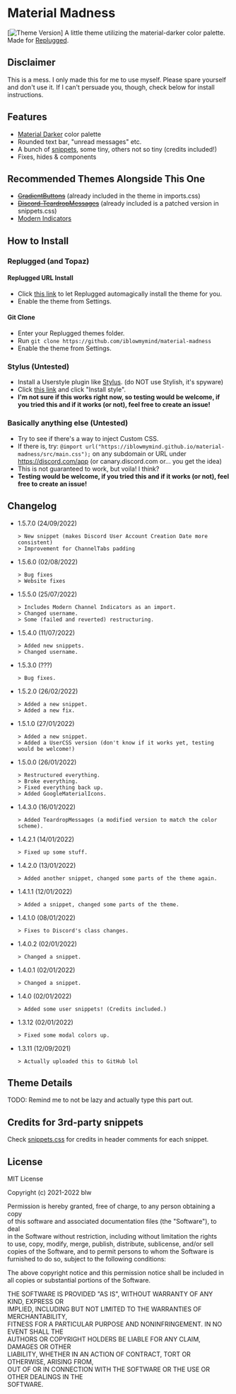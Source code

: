 # Material Madness

[![Theme Version](https://img.shields.io/badge/version-1.5.7.0-blue)]
A little theme utilizing the material-darker color palette.  
Made for [Replugged](https://replugged.dev).


## Disclaimer

This is a mess. I only made this for me to use myself. Please spare yourself and don't use it. If I can't persuade you, though, check below for install instructions.

## Features

- [Material Darker](https://github.com/material-theme/vsc-material-theme) color palette
- Rounded text bar, "unread messages" etc.
- A bunch of [snippets](https://iblowmymind.github.io/material-madness/src/snippets.css), some tiny, others not so tiny (credits included!)
- Fixes, hides & components

## Recommended Themes Alongside This One

- ~~[GradientButtons](https://github.com/discord-extensions/snippets/tree/main/gradient-buttons)~~ (already included in the theme in imports.css)
- ~~[Discord-TeardropMessages](https://github.com/Freeplayg/Discord-TeardropMessages)~~ (already included is a patched version in snippets.css)
- [Modern Indicators](https://github.com/discord-extensions/modern-indicators)

## How to Install

### Replugged (and Topaz)

#### Replugged URL Install

- Click [this link](https://replugged.dev/install?url=iblowmymind/material-madness) to let Replugged automagically install the theme for you.
- Enable the theme from Settings.

#### Git Clone

- Enter your Replugged themes folder.
- Run `git clone https://github.com/iblowmymind/material-madness`
- Enable the theme from Settings.

### Stylus (Untested)

- Install a Userstyle plugin like [Stylus](https://add0n.com/stylus.html). (do NOT use Stylish, it's spyware)
- Click [this link](https://github.com/iblowmymind/material-madness/raw/main/material-madness.user.css) and click "Install style".
- **I'm not sure if this works right now, so testing would be welcome, if you tried this and if it works (or not), feel free to create an issue!**

### Basically anything else (Untested)

- Try to see if there's a way to inject Custom CSS.
- If there is, try: `@import url("https://iblowmymind.github.io/material-madness/src/main.css");` on any subdomain or URL under https://discord.com/app (or canary.discord.com or... you get the idea)
- This is not guaranteed to work, but voila! I think?
- **Testing would be welcome, if you tried this and if it works (or not), feel free to create an issue!**

## Changelog

- 1.5.7.0 (24/09/2022)
  ```text
  > New snippet (makes Discord User Account Creation Date more consistent)
  > Improvement for ChannelTabs padding
  ```

- 1.5.6.0 (02/08/2022)

  ```text
  > Bug fixes
  > Website fixes
  ```

- 1.5.5.0 (25/07/2022)

  ```text
  > Includes Modern Channel Indicators as an import.
  > Changed username.
  > Some (failed and reverted) restructuring.
  ```

- 1.5.4.0 (11/07/2022)

  ```text
  > Added new snippets.
  > Changed username.
  ```

- 1.5.3.0 (???)

  ```text
  > Bug fixes.
  ```

- 1.5.2.0 (26/02/2022)

  ```text
  > Added a new snippet.
  > Added a new fix.
  ```

- 1.5.1.0 (27/01/2022)

  ```text
  > Added a new snippet.
  > Added a UserCSS version (don't know if it works yet, testing would be welcome!)
  ```

- 1.5.0.0 (26/01/2022)

  ```text
  > Restructured everything.
  > Broke everything.
  > Fixed everything back up.
  > Added GoogleMaterialIcons.
  ```

- 1.4.3.0 (16/01/2022)
  
  ```text
  > Added TeardropMessages (a modified version to match the color scheme).
  ```

- 1.4.2.1 (14/01/2022)

  ```text
  > Fixed up some stuff.
  ```

- 1.4.2.0 (13/01/2022)
  
  ```text
  > Added another snippet, changed some parts of the theme again.
  ```

- 1.4.1.1 (12/01/2022)
  
  ```text
  > Added a snippet, changed some parts of the theme.
  ```

- 1.4.1.0 (08/01/2022)
  
  ```text
  > Fixes to Discord's class changes.
  ```

- 1.4.0.2 (02/01/2022)
  
  ```text
  > Changed a snippet.
  ```

- 1.4.0.1 (02/01/2022)
  
  ```text
  > Changed a snippet.
  ```

- 1.4.0 (02/01/2022)
  
  ```text
  > Added some user snippets! (Credits included.)
  ```

- 1.3.12 (02/01/2022)
  
  ```text
  > Fixed some modal colors up.
  ```

- 1.3.11 (12/09/2021)
  
  ```text
  > Actually uploaded this to GitHub lol
  ```

## Theme Details

TODO: Remind me to not be lazy and actually type this part out.

## Credits for 3rd-party snippets

Check [snippets.css](https://iblowmymind.github.io/material-madness/src/snippets.css) for credits in header comments for each snippet.

## License

MIT License  
  
Copyright (c) 2021-2022 blw  
  
Permission is hereby granted, free of charge, to any person obtaining a copy  
of this software and associated documentation files (the "Software"), to deal  
in the Software without restriction, including without limitation the rights  
to use, copy, modify, merge, publish, distribute, sublicense, and/or sell  
copies of the Software, and to permit persons to whom the Software is  
furnished to do so, subject to the following conditions:  
  
The above copyright notice and this permission notice shall be included in all
copies or substantial portions of the Software.  
  
THE SOFTWARE IS PROVIDED "AS IS", WITHOUT WARRANTY OF ANY KIND, EXPRESS OR  
IMPLIED, INCLUDING BUT NOT LIMITED TO THE WARRANTIES OF MERCHANTABILITY,  
FITNESS FOR A PARTICULAR PURPOSE AND NONINFRINGEMENT. IN NO EVENT SHALL THE  
AUTHORS OR COPYRIGHT HOLDERS BE LIABLE FOR ANY CLAIM, DAMAGES OR OTHER  
LIABILITY, WHETHER IN AN ACTION OF CONTRACT, TORT OR OTHERWISE, ARISING FROM,  
OUT OF OR IN CONNECTION WITH THE SOFTWARE OR THE USE OR OTHER DEALINGS IN THE  
SOFTWARE.  